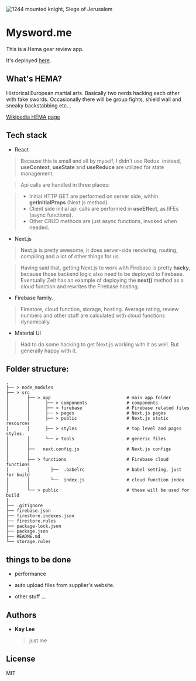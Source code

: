 ![1244 mounted knight, Siege of Jerusalem](https://qph.fs.quoracdn.net/main-qimg-b4fea864fefcde82a95af5c2be86fb05)

# Mysword.me

This is a Hema gear review app.

It's deployed [here](https://mysword.me/).

## What's HEMA?

Historical European martial arts. Basically two nerds hacking each other with fake swords. Occasionally there will be group fights, shield wall and sneaky backstabbing etc...

[Wikipedia HEMA page](https://en.wikipedia.org/wiki/Historical_European_martial_arts)

## Tech stack

-   React

> Because this is small and all by myself, I didn't use Redux. instead, **useContext**, **useState** and **useReduce** are utilized for state management.

> Api calls are handled in three places:

> -   Initial HTTP GET are performed on server side, within **getInitialProps** (Next.js method).
> -   Client side initial api calls are performed in **useEffect**, as IIFEs (async functions).
> -   Other CRUD methods are just async functions, invoked when needed.

-   Next.js

> Next.js is pretty awesome, it does server-side rendering, routing, compiling and a lot of other things for us.

> Having said that, getting Next.js to work with Firebase is pretty **hacky**, because those backend logic also need to be deployed to Firebase. Eventually Zeit has an example of deploying the **next()** method as a cloud function and rewrites the Firebase hosting.

-   Firebase family.

> Firestore, cloud function, storage, hosting. Average rating, review numbers and other stuff are calculated with cloud functions dynamically.

-   Material UI

> Had to do some hacking to get Next.js working with it as well. But generally happy with it.

## Folder structure:

    .
    ├── > node_modules
    ├── > src
    │       ├── > app                             # main app folder
    │       │      ├── > components               # components
    │       │      ├── > firebase                 # Firebase related files
    │       │      ├── > pages                    # Next.js pages
    │       │      ├── > public                   # Next.js static resources
    │       │      ├── > styles                   # top level and pages styles.
    │       │      └── > tools                    # generic files
    │       │
    │       ├──   next.config.js                  # Next.js configs
    │       │
    │       ├── > functions                       # Firebase cloud functions
    │       │        ├──  .babelrc                # babel setting, just for build
    │       │        └──  index.js                # cloud function index
    │       │
    │       └── > public                          # these will be used for build
    │
    ├── .gitignore
    ├── firebase.json
    ├── firestore.indexes.json
    ├── firestore.rules
    ├── package-lock.json
    ├── package.json
    ├── README.md
    └── storage.rules

## things to be done

-   performance

-   auto upload files from supplier's website.

-   other stuff ...

## Authors

-   **Kay Lee**
    > just me

## License

MIT
